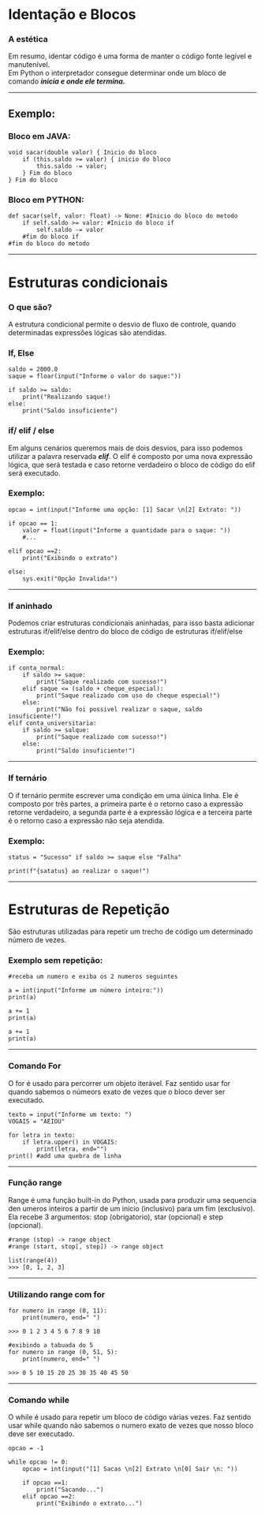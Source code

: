# Identação e Blocos
### A estética
Em resumo, identar código é uma forma de manter o código fonte legível e manutenível.  
Em Python o interpretador consegue determinar onde um bloco de comando ***inicia e onde ele termina.***
***
## Exemplo:
### Bloco em JAVA:
    void sacar(double valor) { Inicio do bloco
        if (this.saldo >= valor) { inicio do bloco
            this.saldo -= valor;
        } Fim do bloco
    } Fim do bloco

### Bloco em PYTHON:
    def sacar(self, valor: float) -> None: #Inicio do bloco do metodo
        if self.saldo >= valor: #Inicio do bloco if
            self.saldo -= valor
        #fim do bloco if
    #fim do bloco do metodo
***
# Estruturas condicionais
### O que são?
A estrutura condicional permite o desvio de fluxo de controle, quando determinadas expressões lógicas são atendidas.

### If, Else
    saldo = 2000.0
    saque = floar(input("Informe o valor do saque:"))

    if saldo >= saldo:
        print("Realizando saque!)
    else:
        print("Saldo insuficiente")

### if/ elif / else
Em alguns cenários queremos mais de dois desvios, para isso podemos utilizar a palavra reservada ***elif***. O elif é composto por uma nova expressão lógica, que será testada e caso retorne verdadeiro o bloco de código do elif será executado.

### Exemplo:
    opcao = int(input("Informe uma opção: [1] Sacar \n[2] Extrato: "))

    if opcao == 1:
        valor = float(input("Informe a quantidade para o saque: "))
        #...
    
    elif opcao ==2:
        print("Exibindo o extrato")

    else:
        sys.exit("Opção Invalida!")

***
### If aninhado
Podemos criar estruturas condicionais aninhadas, para isso basta adicionar estruturas if/elif/else dentro do bloco de código de estruturas if/elif/else

### Exemplo:
    if conta_normal:
        if saldo >= saque:
            print("Saque realizado com sucesso!")
        elif saque <= (saldo + cheque_especial):
            print("Saque realizado com uso do cheque especial!")
        else:
            print("Não foi possivel realizar o saque, saldo insuficiente!")
    elif conta_universitaria:
        if saldo >= salque:
            print("Saque realizado com sucesso!")
        else:
            print("Saldo insuficiente!")
***
### If ternário
O if ternário permite escrever uma condição em uma úinica linha. Ele é composto por três partes, a primeira parte é o retorno caso a expressão retorne verdadeiro, a segunda parte é a expressão lógica e a terceira parte é o retorno caso a expressão não seja atendida.
### Exemplo:
    status = "Sucesso" if saldo >= saque else "Falha"

    print(f"{satatus} ao realizar o saque!")
***
# Estruturas de Repetição
São estruturas utilizadas para repetir um trecho de código um determinado número de vezes.

### Exemplo sem repetição:
    #receba um numero e exiba os 2 numeros seguintes
    
    a = int(input("Informe um número inteiro:"))
    print(a)

    a += 1
    print(a)

    a += 1
    print(a)
***
### Comando For
O for é usado para percorrer um objeto iterável. Faz sentido usar for quando sabemos o númeors exato de vezes que o bloco dever ser executado.

    texto = input("Informe um texto: ")
    VOGAIS = "AEIOU"

    for letra in texto:
        if letra.upper() in VOGAIS:
            print(letra, end="")
    print() #add uma quebra de linha
***
### Função range
Range é uma função built-in do Python, usada para produzir uma sequencia den umeros inteiros a partir de um inicio (inclusivo) para um fim (exclusivo).  
Ela recebe 3 argumentos: stop (obrigatorio), star (opcional) e step (opcional).

    #range (stop) -> range object
    #range (start, stop[, step]) -> range object

    list(range(4))
    >>> [0, 1, 2, 3]
***
### Utilizando range com for
    for numero in range (0, 11):
        print(numero, end=" ")

    >>> 0 1 2 3 4 5 6 7 8 9 10

    #exibindo a tabuada do 5
    for numero in range (0, 51, 5):
        print(numero, end=" ")

    >>> 0 5 10 15 20 25 30 35 40 45 50 
***
### Comando while
O while é usado para repetir um bloco de código várias vezes. Faz sentido usar while quando não sabemos o numero exato de vezes que nosso bloco deve ser executado.

    opcao = -1 

    while opcao != 0:
        opcao = int(input("[1] Sacas \n[2] Extrato \n[0] Sair \n: "))

        if opcao ==1:
            print("Sacando...")
        elif opcao ==2:
            print("Exibindo o extrato...")

